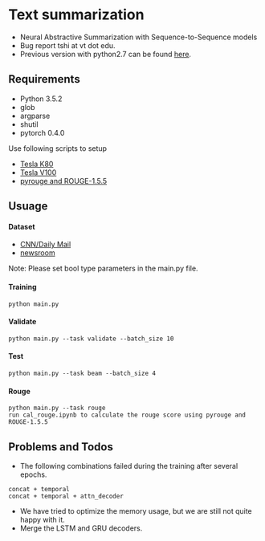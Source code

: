 # Text summarization

- Neural Abstractive Summarization with Sequence-to-Sequence models
- Bug report tshi at vt dot edu.
- Previous version with python2.7 can be found [here](https://github.com/tshi04/textsum/tree/master/tools/codes_python2.7). 

## Requirements

- Python 3.5.2
- glob
- argparse
- shutil
- pytorch 0.4.0

Use following scripts to setup
- [Tesla K80](https://github.com/tshi04/textsum/tree/master/tools/config_server)
- [Tesla V100](https://github.com/tshi04/SetEC2)
- [pyrouge and ROUGE-1.5.5](https://github.com/tshi04/textsum/tree/master/tools/rouge_package)

## Usuage

#### Dataset

- [CNN/Daily Mail](https://github.com/abisee/pointer-generator)
- [newsroom](https://github.com/tshi04/textsum/tree/master/tools/newsroom_process)

Note: Please set bool type parameters in the main.py file.

#### Training
```
python main.py 
```
#### Validate
```
python main.py --task validate --batch_size 10
```
#### Test
```
python main.py --task beam --batch_size 4
```
#### Rouge
```
python main.py --task rouge
run cal_rouge.ipynb to calculate the rouge score using pyrouge and ROUGE-1.5.5
```

## Problems and Todos

- The following combinations failed during the training after several epochs.
```
concat + temporal
concat + temporal + attn_decoder
```
- We have tried to optimize the memory usage, but we are still not quite happy with it.
- Merge the LSTM and GRU decoders.
